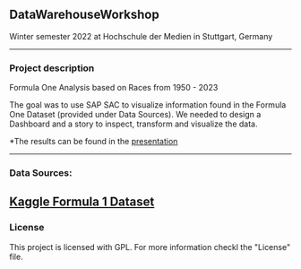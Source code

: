 ## DataWarehouseWorkshop
Winter semester 2022 at Hochschule der Medien in Stuttgart, Germany

---
### Project description

Formula One Analysis based on Races from 1950 - 2023

The goal was to use SAP SAC to visualize information found in the Formula One Dataset (provided under Data Sources).
We needed to design a Dashboard and a story to inspect, transform and visualize the data.

*The results can be found in the [presentation](https://github.com/NicoHenzel/DataWarehouseWorkshop/blob/main/Pr%C3%A4sentation_Gruppe02.pptx)

---
### Data Sources:

[Kaggle Formula 1 Dataset](https://www.kaggle.com/datasets/rohanrao/formula-1-world-championship-1950-2020?select=results.csv)
---
### License
This project is licensed with GPL. For more information checkl the "License" file.

